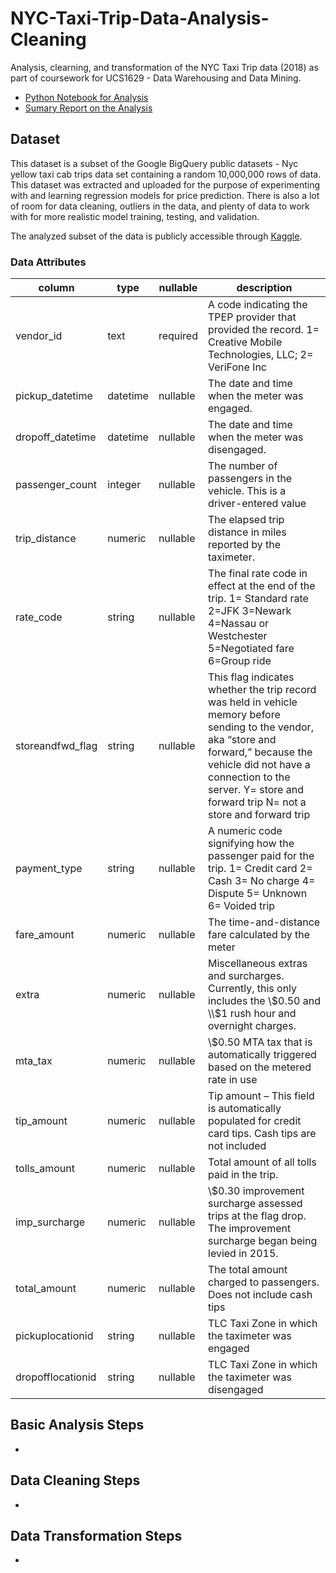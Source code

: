 # NYC-Taxi-Trip-Data-Analysis-Cleaning

Analysis, clearning, and transformation of the NYC Taxi Trip data (2018) as part of coursework for UCS1629 - Data Warehousing and Data Mining.

- [Python Notebook for Analysis](./Analysis-Cleaning-Transformation_Code.ipynb)
- [Sumary Report on the Analysis](./Analysis-Cleaning-Transformation_Report.pdf)

## Dataset

This dataset is a subset of the Google BigQuery public datasets - Nyc yellow taxi cab trips data
set containing a random 10,000,000 rows of data. This dataset was extracted and uploaded for the
purpose of experimenting with and learning regression models for price prediction. There is also a
lot of room for data cleaning, outliers in the data, and plenty of data to work with for more realistic
model training, testing, and validation.


The analyzed subset of the data is publicly accessible through [Kaggle](https://www.kaggle.com/datasets/neilclack/nyc-taxi-trip-data-google-public-data).

### Data Attributes
| column            | type     | nullable | description                                                                                                                                                                                                                                          |
| ----------------- | -------- | -------- | ---------------------------------------------------------------------------------------------------------------------------------------------------------------------------------------------------------------------------------------------------- |
| vendor\_id        | text     | required | A code indicating the TPEP provider that provided the record. 1= Creative Mobile Technologies, LLC; 2= VeriFone Inc                                                                                                                                  |
| pickup\_datetime  | datetime | nullable | The date and time when the meter was engaged.                                                                                                                                                                                                        |
| dropoff\_datetime | datetime | nullable | The date and time when the meter was disengaged.                                                                                                                                                                                                     |
| passenger\_count  | integer  | nullable | The number of passengers in the vehicle. This is a driver-entered value                                                                                                                                                                              |
| trip\_distance    | numeric  | nullable | The elapsed trip distance in miles reported by the taximeter.                                                                                                                                                                                        |
| rate\_code        | string   | nullable | The final rate code in effect at the end of the trip. 1= Standard rate 2=JFK 3=Newark 4=Nassau or Westchester 5=Negotiated fare 6=Group ride                                                                                                         |
| storeandfwd\_flag | string   | nullable | This flag indicates whether the trip record was held in vehicle memory before sending to the vendor, aka “store and forward,” because the vehicle did not have a connection to the server. Y= store and forward trip N= not a store and forward trip |
| payment\_type     | string   | nullable | A numeric code signifying how the passenger paid for the trip. 1= Credit card 2= Cash 3= No charge 4= Dispute 5= Unknown 6= Voided trip                                                                                                              |
| fare\_amount      | numeric  | nullable | The time-and-distance fare calculated by the meter                                                                                                                                                                                                   |
| extra             | numeric  | nullable | Miscellaneous extras and surcharges. Currently, this only includes the \\$0.50 and \\$1 rush hour and overnight charges.                                                                                                                             |
| mta\_tax          | numeric  | nullable | \\$0.50 MTA tax that is automatically triggered based on the metered rate in use                                                                                                                                                                     |
| tip\_amount       | numeric  | nullable | Tip amount – This field is automatically populated for credit card tips. Cash tips are not included                                                                                                                                                  |
| tolls\_amount     | numeric  | nullable | Total amount of all tolls paid in the trip.                                                                                                                                                                                                          |
| imp\_surcharge    | numeric  | nullable | \\$0.30 improvement surcharge assessed trips at the flag drop. The improvement surcharge began being levied in 2015.                                                                                                                                 |
| total\_amount     | numeric  | nullable | The total amount charged to passengers. Does not include cash tips                                                                                                                                                                                   |
| pickuplocationid  | string   | nullable | TLC Taxi Zone in which the taximeter was engaged                                                                                                                                                                                                     |
| dropofflocationid | string   | nullable | TLC Taxi Zone in which the taximeter was disengaged                                                                                                                                                                                                  |


## Basic Analysis Steps

-


## Data Cleaning Steps

-


## Data Transformation Steps

- 

